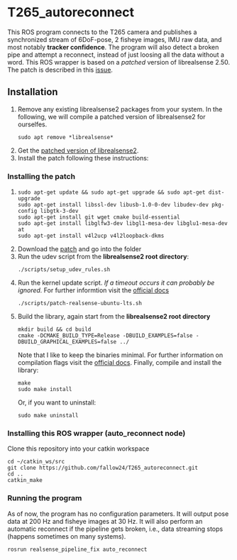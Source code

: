 # T265_autoreconnect
This ROS program connects to the T265 camera and publishes a synchronized stream of 6DoF-pose, 2 fisheye images, IMU raw data, and most notably **tracker confidence**.
The program will also detect a broken pipe and attempt a reconnect, instead of just loosing all the data without a word. 
This ROS wrapper is based on a *patched* version of librealsense 2.50. The patch is described in this [issue](https://github.com/IntelRealSense/librealsense/issues/9030#issuecomment-962223017).

## Installation
1. Remove any existing librealsense2 packages from your system. In the following, we will compile a patched version of librealsense2 for ourselfes.
   ```console
   sudo apt remove *librealsense*
   ```  
2. Get the [patched version of librealsense2](https://github.com/fallow24/librealsense-2.50-patched).
3. Install the patch following these instructions:
### Installing the patch
1. ```console
   sudo apt-get update && sudo apt-get upgrade && sudo apt-get dist-upgrade
   sudo apt-get install libssl-dev libusb-1.0-0-dev libudev-dev pkg-config libgtk-3-dev
   sudo apt-get install git wget cmake build-essential
   sudo apt-get install libglfw3-dev libgl1-mesa-dev libglu1-mesa-dev at
   sudo apt-get install v4l2ucp v4l2loopback-dkms
   ```
2. Download the [patch](https://github.com/fallow24/librealsense-2.50-patched/archive/refs/heads/master.zip) and go into the folder
3. Run the udev script from the **librealsense2 root directory**:
   ```console
   ./scripts/setup_udev_rules.sh
   ```
4. Run the kernel update script. *If a timeout occurs it can probably be ignored.* For further informtion visit the [official docs](https://github.com/IntelRealSense/librealsense/blob/master/doc/installation.md)
   ```console
   ./scripts/patch-realsense-ubuntu-lts.sh
   ```
5. Build the library, again start from the **librealsense2 root directory**
   ```console
   mkdir build && cd build
   cmake -DCMAKE_BUILD_TYPE=Release -DBUILD_EXAMPLES=false -DBUILD_GRAPHICAL_EXAMPLES=false ../
   ```
   Note that I like to keep the binaries minimal. For further information on compilation flags visit the [official docs](https://dev.intelrealsense.com/docs/build-configuration).
   Finally, compile and install the library:
   ```console
   make
   sudo make install
   ```
   Or, if you want to uninstall:
   ```console
   sudo make uninstall
   ```
### Installing this ROS wrapper (auto_reconnect node)
Clone this repository into your catkin workspace
```console
cd ~/catkin_ws/src
git clone https://github.com/fallow24/T265_autoreconnect.git
cd ..
catkin_make
```
### Running the program
As of now, the program has no configuration parameters.
It will output pose data at 200 Hz and fisheye images at 30 Hz.
It will also perform an automatic reconnect if the pipeline gets broken, i.e., data streaming stops (happens sometimes on many systems).
```console
rosrun realsense_pipeline_fix auto_reconnect
```
   
